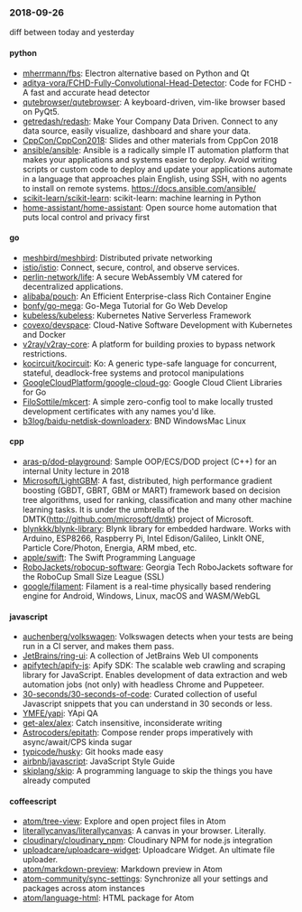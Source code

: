 ### 2018-09-26
diff between today and yesterday

#### python
* [mherrmann/fbs](https://github.com/mherrmann/fbs): Electron alternative based on Python and Qt
* [aditya-vora/FCHD-Fully-Convolutional-Head-Detector](https://github.com/aditya-vora/FCHD-Fully-Convolutional-Head-Detector): Code for FCHD - A fast and accurate head detector
* [qutebrowser/qutebrowser](https://github.com/qutebrowser/qutebrowser): A keyboard-driven, vim-like browser based on PyQt5.
* [getredash/redash](https://github.com/getredash/redash): Make Your Company Data Driven. Connect to any data source, easily visualize, dashboard and share your data.
* [CppCon/CppCon2018](https://github.com/CppCon/CppCon2018): Slides and other materials from CppCon 2018
* [ansible/ansible](https://github.com/ansible/ansible): Ansible is a radically simple IT automation platform that makes your applications and systems easier to deploy. Avoid writing scripts or custom code to deploy and update your applications  automate in a language that approaches plain English, using SSH, with no agents to install on remote systems. https://docs.ansible.com/ansible/
* [scikit-learn/scikit-learn](https://github.com/scikit-learn/scikit-learn): scikit-learn: machine learning in Python
* [home-assistant/home-assistant](https://github.com/home-assistant/home-assistant):  Open source home automation that puts local control and privacy first

#### go
* [meshbird/meshbird](https://github.com/meshbird/meshbird): Distributed private networking
* [istio/istio](https://github.com/istio/istio): Connect, secure, control, and observe services.
* [perlin-network/life](https://github.com/perlin-network/life): A secure WebAssembly VM catered for decentralized applications.
* [alibaba/pouch](https://github.com/alibaba/pouch): An Efficient Enterprise-class Rich Container Engine
* [bonfy/go-mega](https://github.com/bonfy/go-mega): Go-Mega Tutorial for Go Web Develop
* [kubeless/kubeless](https://github.com/kubeless/kubeless): Kubernetes Native Serverless Framework
* [covexo/devspace](https://github.com/covexo/devspace): Cloud-Native Software Development with Kubernetes and Docker
* [v2ray/v2ray-core](https://github.com/v2ray/v2ray-core): A platform for building proxies to bypass network restrictions.
* [kocircuit/kocircuit](https://github.com/kocircuit/kocircuit): Ko: A generic type-safe language for concurrent, stateful, deadlock-free systems and protocol manipulations
* [GoogleCloudPlatform/google-cloud-go](https://github.com/GoogleCloudPlatform/google-cloud-go): Google Cloud Client Libraries for Go
* [FiloSottile/mkcert](https://github.com/FiloSottile/mkcert): A simple zero-config tool to make locally trusted development certificates with any names you'd like.
* [b3log/baidu-netdisk-downloaderx](https://github.com/b3log/baidu-netdisk-downloaderx):   BND WindowsMac  Linux

#### cpp
* [aras-p/dod-playground](https://github.com/aras-p/dod-playground): Sample OOP/ECS/DOD project (C++) for an internal Unity lecture in 2018
* [Microsoft/LightGBM](https://github.com/Microsoft/LightGBM): A fast, distributed, high performance gradient boosting (GBDT, GBRT, GBM or MART) framework based on decision tree algorithms, used for ranking, classification and many other machine learning tasks. It is under the umbrella of the DMTK(http://github.com/microsoft/dmtk) project of Microsoft.
* [blynkkk/blynk-library](https://github.com/blynkkk/blynk-library): Blynk library for embedded hardware. Works with Arduino, ESP8266, Raspberry Pi, Intel Edison/Galileo, LinkIt ONE, Particle Core/Photon, Energia, ARM mbed, etc.
* [apple/swift](https://github.com/apple/swift): The Swift Programming Language
* [RoboJackets/robocup-software](https://github.com/RoboJackets/robocup-software): Georgia Tech RoboJackets software for the RoboCup Small Size League (SSL)
* [google/filament](https://github.com/google/filament): Filament is a real-time physically based rendering engine for Android, Windows, Linux, macOS and WASM/WebGL

#### javascript
* [auchenberg/volkswagen](https://github.com/auchenberg/volkswagen):  Volkswagen detects when your tests are being run in a CI server, and makes them pass.
* [JetBrains/ring-ui](https://github.com/JetBrains/ring-ui): A collection of JetBrains Web UI components
* [apifytech/apify-js](https://github.com/apifytech/apify-js): Apify SDK: The scalable web crawling and scraping library for JavaScript. Enables development of data extraction and web automation jobs (not only) with headless Chrome and Puppeteer.
* [30-seconds/30-seconds-of-code](https://github.com/30-seconds/30-seconds-of-code): Curated collection of useful Javascript snippets that you can understand in 30 seconds or less.
* [YMFE/yapi](https://github.com/YMFE/yapi): YApi QA
* [get-alex/alex](https://github.com/get-alex/alex): Catch insensitive, inconsiderate writing
* [Astrocoders/epitath](https://github.com/Astrocoders/epitath): Compose render props imperatively with async/await/CPS kinda sugar
* [typicode/husky](https://github.com/typicode/husky):  Git hooks made easy
* [airbnb/javascript](https://github.com/airbnb/javascript): JavaScript Style Guide
* [skiplang/skip](https://github.com/skiplang/skip): A programming language to skip the things you have already computed

#### coffeescript
* [atom/tree-view](https://github.com/atom/tree-view):  Explore and open project files in Atom
* [literallycanvas/literallycanvas](https://github.com/literallycanvas/literallycanvas): A canvas in your browser. Literally.
* [cloudinary/cloudinary_npm](https://github.com/cloudinary/cloudinary_npm): Cloudinary NPM for node.js integration
* [uploadcare/uploadcare-widget](https://github.com/uploadcare/uploadcare-widget): Uploadcare Widget. An ultimate file uploader.
* [atom/markdown-preview](https://github.com/atom/markdown-preview):  Markdown preview in Atom
* [atom-community/sync-settings](https://github.com/atom-community/sync-settings): Synchronize all your settings and packages across atom instances
* [atom/language-html](https://github.com/atom/language-html): HTML package for Atom
